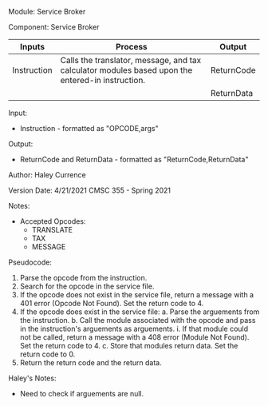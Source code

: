 Module: Service Broker

Component: Service Broker


| Inputs | Process | Output |
| --- | --- | --- |
| Instruction | Calls the translator, message, and tax calculator modules based upon the entered-in instruction. | ReturnCode |
| | | ReturnData |

Input: 
* Instruction - formatted as "OPCODE,args"

Output: 
* ReturnCode and ReturnData - formatted as "ReturnCode,ReturnData"

Author: Haley Currence

Version Date: 4/21/2021 CMSC 355 - Spring 2021

Notes:
* Accepted Opcodes:
  * TRANSLATE
  * TAX
  * MESSAGE

Pseudocode:
1. Parse the opcode from the instruction. 
2. Search for the opcode in the service file.
3. If the opcode does not exist in the service file, return a message with a 401 error (Opcode Not Found). Set the return code to 4.
4. If the opcode does exist in the service file:
  a. Parse the arguements from the instruction. 
  b. Call the module associated with the opcode and pass in the instruction's arguements as arguements.
    i. If that module could not be called, return a message with a 408 error (Module Not Found). Set the return code to 4.
  c. Store that modules return data. Set the return code to 0.
5. Return the return code and the return data.


Haley's Notes:
* Need to check if arguements are null.
